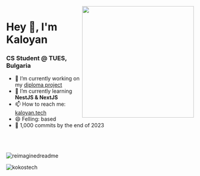<img align="right" width=300 src="https://kaloyan.tech/assets/me_cyrcl.png?v=2" />

# Hey 👋, I'm Kaloyan
### CS Student @ TUES, Bulgaria

- 🔭 I’m currently working on my [diploma project](https://github.com/KokosTech/lenslend)
- 🌱 I’m currently learning **NestJS & NextJS**
- 📫 How to reach me: [kaloyan.tech](https://kaloyan.tech)
- 😄 Felling: based
- 🫠 1,000 commits by the end of 2023

<br>
<br>
<br>
<!-- &bgcolor=0D1116&textcolor=C8D1D9&titlecolor=C8D1D9 -->
<img src="https://myreadme.vercel.app/api/embed/KokosTech?panels=userstatistics,toprepositories,toplanguages,commitgraph&color=1F6FEB" alt="reimaginedreadme" />
<br>

<p align="left"><img src="https://komarev.com/ghpvc/?username=kokostech" alt="kokostech" /></p>
